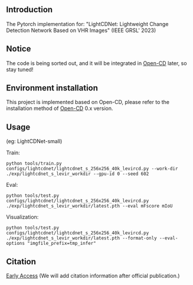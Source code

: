## Introduction

The Pytorch implementation for: "LightCDNet: Lightweight Change Detection Network Based on VHR Images" (IEEE GRSL' 2023)

## Notice

The code is being sorted out, and it will be integrated in [Open-CD](https://github.com/likyoo/open-cd/tree/main) later, so stay tuned!

## Environment installation

This project is implemented based on Open-CD, please refer to the installation method of [Open-CD](https://github.com/likyoo/open-cd/tree/main) 0.x version.

## Usage

(eg: LightCDNet-small)

Train:
```
python tools/train.py configs/lightcdnet/lightcdnet_s_256x256_40k_levircd.py --work-dir ./exp/lightcdnet_s_levir_workdir --gpu-id 0 --seed 602
```

Eval:

```
python tools/test.py configs/lightcdnet/lightcdnet_s_256x256_40k_levircd.py ./exp/lightcdnet_s_levir_workdir/latest.pth --eval mFscore mIoU
```

Visualization:

```
python tools/test.py configs/lightcdnet/lightcdnet_s_256x256_40k_levircd.py ./exp/lightcdnet_s_levir_workdir/latest.pth --format-only --eval-options "imgfile_prefix=tmp_infer"
```

## Citation

[Early Access](https://ieeexplore.ieee.org/document/10214556) (We will add citation information after official publication.)